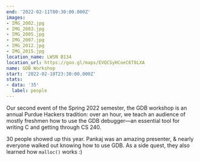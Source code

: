 ```yaml
---
end: '2022-02-11T00:30:00.000Z'
images:
- IMG_2002.jpg
- IMG_2003.jpg
- IMG_2005.jpg
- IMG_2007.jpg
- IMG_2012.jpg
- IMG_2015.jpg
location_name: LWSN B134
location_url: https://goo.gl/maps/EVQCSyHCoeC6T8LXA
name: GDB Workshop
start: '2022-02-10T23:30:00.000Z'
stats:
- data: '35'
  label: people
---
```


Our second event of the Spring 2022 semester, the GDB workshop is an annual Purdue Hackers tradition: over an hour, we teach an audience of mostly freshmen how to use the GDB debugger—an essential tool for writing C and getting through CS 240.

30 people showed up this year. Pankaj was an amazing presenter, & nearly everyone walked out knowing how to use GDB. As a side quest, they also learned how `malloc()` works :)